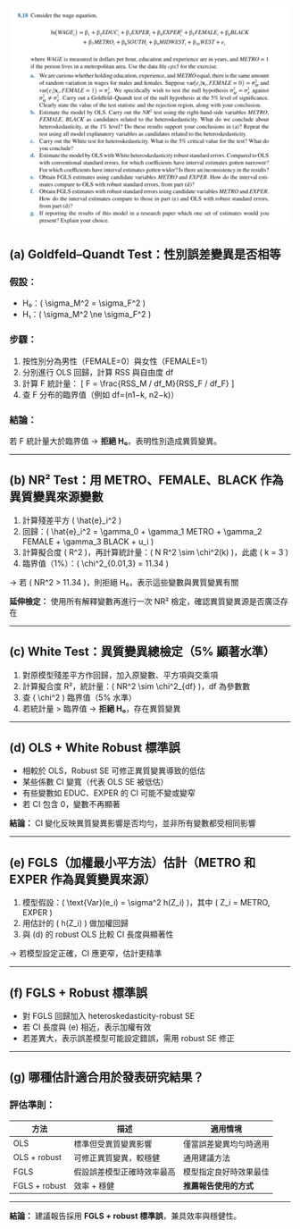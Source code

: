 ![Q8.18](image-2.png)

## (a) Goldfeld–Quandt Test：性別誤差變異是否相等

### 假設：

- H₀：\( \sigma_M^2 = \sigma_F^2 \)
- H₁：\( \sigma_M^2 \ne \sigma_F^2 \)

### 步驟：

1. 按性別分為男性（FEMALE=0）與女性（FEMALE=1）
2. 分別進行 OLS 回歸，計算 RSS 與自由度 df
3. 計算 F 統計量：
   \[
   F = \frac{RSS_M / df_M}{RSS_F / df_F}
   \]
4. 查 F 分布的臨界值（例如 df=(n1−k, n2−k)）

### 結論：

若 F 統計量大於臨界值 → **拒絕 H₀**，表明性別造成異質變異。

---

## (b) NR² Test：用 METRO、FEMALE、BLACK 作為異質變異來源變數

1. 計算殘差平方 \( \hat{e}_i^2 \)
2. 回歸：\( \hat{e}_i^2 = \gamma_0 + \gamma_1 METRO + \gamma_2 FEMALE + \gamma_3 BLACK + u_i \)
3. 計算擬合度 \( R^2 \)，再計算統計量：\( N R^2 \sim \chi^2(k) \)，此處 \( k = 3 \)
4. 臨界值（1%）：\( \chi^2_{0.01,3} = 11.34 \)

→ 若 \( NR^2 > 11.34 \)，則拒絕 H₀，表示這些變數與異質變異有關

**延伸檢定：** 使用所有解釋變數再進行一次 NR² 檢定，確認異質變異源是否廣泛存在

---

## (c) White Test：異質變異總檢定（5% 顯著水準）

1. 對原模型殘差平方作回歸，加入原變數、平方項與交乘項
2. 計算擬合度 R²，統計量：\( NR^2 \sim \chi^2_{df} \)，df 為參數數
3. 查 \( \chi^2 \) 臨界值（5% 水準）
4. 若統計量 > 臨界值 → **拒絕 H₀**，存在異質變異

---

## (d) OLS + White Robust 標準誤

- 相較於 OLS，Robust SE 可修正異質變異導致的低估
- 某些係數 CI 變寬（代表 OLS SE 被低估）
- 有些變數如 EDUC、EXPER 的 CI 可能不變或變窄
- 若 CI 包含 0，變數不再顯著

**結論：** CI 變化反映異質變異影響是否均勻，並非所有變數都受相同影響

---

## (e) FGLS（加權最小平方法）估計（METRO 和 EXPER 作為異質變異來源）

1. 模型假設：\( \text{Var}(e_i) = \sigma^2 h(Z_i) \)，其中 \( Z_i = METRO, EXPER \)
2. 用估計的 \( h(Z_i) \) 做加權回歸
3. 與 (d) 的 robust OLS 比較 CI 長度與顯著性

→ 若模型設定正確，CI 應更窄，估計更精準

---

## (f) FGLS + Robust 標準誤

- 對 FGLS 回歸加入 heteroskedasticity-robust SE
- 若 CI 長度與 (e) 相近，表示加權有效
- 若差異大，表示誤差模型可能設定錯誤，需用 robust SE 修正

---

## (g) 哪種估計適合用於發表研究結果？

### 評估準則：

| 方法         | 描述                            | 適用情境                  |
|--------------|----------------------------------|---------------------------|
| OLS          | 標準但受異質變異影響            | 僅當誤差變異均勻時適用     |
| OLS + robust | 可修正異質變異，較穩健          | 通用建議方法              |
| FGLS         | 假設誤差模型正確時效率最高      | 模型指定良好時效果最佳    |
| FGLS + robust| 效率 + 穩健                      | **推薦報告使用的方式**    |

---

**結論：** 建議報告採用 **FGLS + robust 標準誤**，兼具效率與穩健性。
